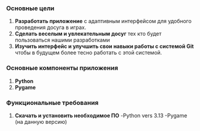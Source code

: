 ### Основные цели

1. **Разработать приложение** с адаптивным интерфейсом для удобного проведения досуга в играх.
2. **Сделать веселым и увлекательным досуг** тех кто будет пользоваться нашими разработками
3. **Изучить интерфейс и улучшить свои навыки работы с системой Git**  чтобы в будущем более тесно работать с этой системой.

### Основные компоненты приложения

1. **Python**
2. **Pygame**

### Функциональные требования

1. **Скачать и установить необходимое ПО**
   -Python vers 3.13
   -Pygame (на данную версию)
   
